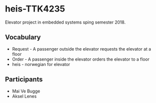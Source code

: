 # heis-TTK4235
Elevator project in embedded systems sping semester 2018.


## Vocabulary
* Request - A passenger outside the elevator requests the elevator at a floor
* Order - A passenger inside the elevator orders the elevator to a floor
* heis - norwegian for elevator


## Participants
* Mai Ve Bugge
* Aksel Lenes


